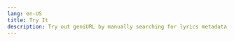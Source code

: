 ```yaml
---
lang: en-US
title: Try It
description: Try out geniURL by manually searching for lyrics metadata
---
```


<ManualSearch />
